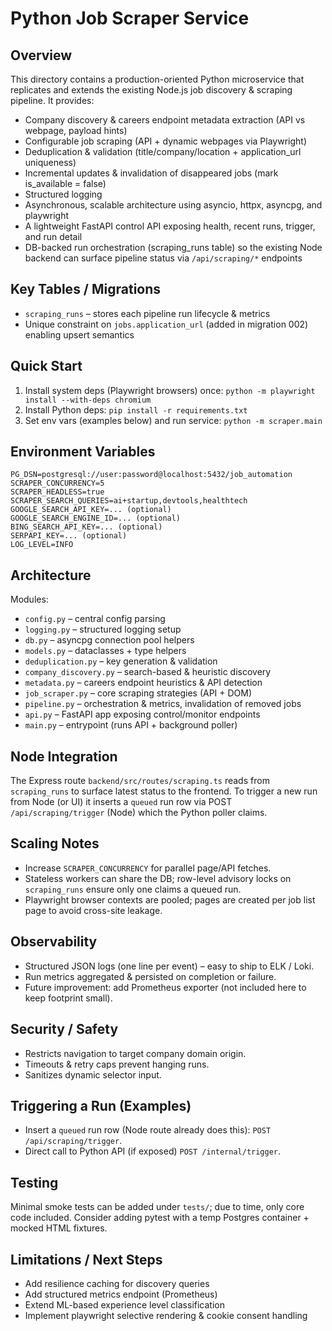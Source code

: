 Python Job Scraper Service
==========================

Overview
--------
This directory contains a production-oriented Python microservice that replicates and extends the existing Node.js job discovery & scraping pipeline. It provides:

* Company discovery & careers endpoint metadata extraction (API vs webpage, payload hints)
* Configurable job scraping (API + dynamic webpages via Playwright)
* Deduplication & validation (title/company/location + application_url uniqueness)
* Incremental updates & invalidation of disappeared jobs (mark is_available = false)
* Structured logging
* Asynchronous, scalable architecture using asyncio, httpx, asyncpg, and playwright
* A lightweight FastAPI control API exposing health, recent runs, trigger, and run detail
* DB-backed run orchestration (scraping_runs table) so the existing Node backend can surface pipeline status via `/api/scraping/*` endpoints

Key Tables / Migrations
-----------------------
* `scraping_runs` – stores each pipeline run lifecycle & metrics
* Unique constraint on `jobs.application_url` (added in migration 002) enabling upsert semantics

Quick Start
-----------
1. Install system deps (Playwright browsers) once: `python -m playwright install --with-deps chromium`
2. Install Python deps: `pip install -r requirements.txt`
3. Set env vars (examples below) and run service: `python -m scraper.main`

Environment Variables
---------------------
```
PG_DSN=postgresql://user:password@localhost:5432/job_automation
SCRAPER_CONCURRENCY=5
SCRAPER_HEADLESS=true
SCRAPER_SEARCH_QUERIES=ai+startup,devtools,healthtech
GOOGLE_SEARCH_API_KEY=... (optional)
GOOGLE_SEARCH_ENGINE_ID=... (optional)
BING_SEARCH_API_KEY=... (optional)
SERPAPI_KEY=... (optional)
LOG_LEVEL=INFO
``` 

Architecture
------------
Modules:
* `config.py` – central config parsing
* `logging.py` – structured logging setup
* `db.py` – asyncpg connection pool helpers
* `models.py` – dataclasses + type helpers
* `deduplication.py` – key generation & validation
* `company_discovery.py` – search-based & heuristic discovery
* `metadata.py` – careers endpoint heuristics & API detection
* `job_scraper.py` – core scraping strategies (API + DOM)
* `pipeline.py` – orchestration & metrics, invalidation of removed jobs
* `api.py` – FastAPI app exposing control/monitor endpoints
* `main.py` – entrypoint (runs API + background poller)

Node Integration
----------------
The Express route `backend/src/routes/scraping.ts` reads from `scraping_runs` to surface latest status to the frontend.
To trigger a new run from Node (or UI) it inserts a `queued` run row via POST `/api/scraping/trigger` (Node) which the Python poller claims.

Scaling Notes
-------------
* Increase `SCRAPER_CONCURRENCY` for parallel page/API fetches.
* Stateless workers can share the DB; row-level advisory locks on `scraping_runs` ensure only one claims a queued run.
* Playwright browser contexts are pooled; pages are created per job list page to avoid cross-site leakage.

Observability
-------------
* Structured JSON logs (one line per event) – easy to ship to ELK / Loki.
* Run metrics aggregated & persisted on completion or failure.
* Future improvement: add Prometheus exporter (not included here to keep footprint small).

Security / Safety
-----------------
* Restricts navigation to target company domain origin.
* Timeouts & retry caps prevent hanging runs.
* Sanitizes dynamic selector input.

Triggering a Run (Examples)
---------------------------
* Insert a `queued` run row (Node route already does this): `POST /api/scraping/trigger`.
* Direct call to Python API (if exposed) `POST /internal/trigger`.

Testing
-------
Minimal smoke tests can be added under `tests/`; due to time, only core code included. Consider adding pytest with a temp Postgres container + mocked HTML fixtures.

Limitations / Next Steps
------------------------
* Add resilience caching for discovery queries
* Add structured metrics endpoint (Prometheus)
* Extend ML-based experience level classification
* Implement playwright selective rendering & cookie consent handling
